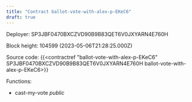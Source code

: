 ```yaml
---
title: "Contract ballot-vote-with-alex-p-EKeC6"
draft: true
---
```

Deployer: SP3JBF0470BXCZVD90B9B83QET6V0JXYARN4E760H


 



Block height: 104599 (2023-05-06T21:28:25.000Z)

Source code: {{<contractref "ballot-vote-with-alex-p-EKeC6" SP3JBF0470BXCZVD90B9B83QET6V0JXYARN4E760H ballot-vote-with-alex-p-EKeC6>}}

Functions:

* cast-my-vote _public_
